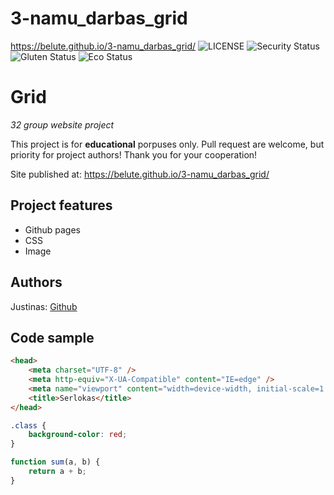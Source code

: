 # 3-namu_darbas_grid
https://belute.github.io/3-namu_darbas_grid/
![LICENSE](https://img.shields.io/badge/license-MIT-blue.svg?style=flat-square)
![Security Status](https://img.shields.io/security-headers?label=Security&url=https%3A%2F%2Fgithub.com&style=flat-square)
![Gluten Status](https://img.shields.io/badge/Gluten-Free-green.svg)
![Eco Status](https://img.shields.io/badge/ECO-Friendly-green.svg)

# Grid

_32 group website project_

This project is for **educational** porpuses only. Pull request are welcome, but priority for project authors! Thank you for your cooperation!

Site published at: https://belute.github.io/3-namu_darbas_grid/


## Project features

-   Github pages
-   CSS
-   Image

## Authors

Justinas: [Github](.......)

## Code sample

```html
<head>
    <meta charset="UTF-8" />
    <meta http-equiv="X-UA-Compatible" content="IE=edge" />
    <meta name="viewport" content="width=device-width, initial-scale=1.0" />
    <title>Serlokas</title>
</head>
```

```css
.class {
    background-color: red;
}
```

```js
function sum(a, b) {
    return a + b;
}
```
